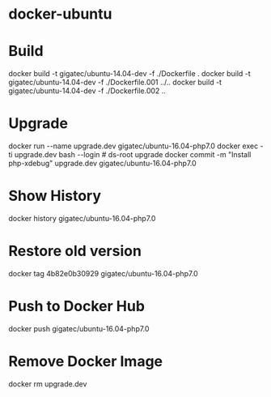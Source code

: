# docker-ubuntu

# Build 

docker build -t gigatec/ubuntu-14.04-dev -f ./Dockerfile .
docker build -t gigatec/ubuntu-14.04-dev -f ./Dockerfile.001 ../..
docker build -t gigatec/ubuntu-14.04-dev -f ./Dockerfile.002 ..

# Upgrade

docker run --name upgrade.dev gigatec/ubuntu-16.04-php7.0
docker exec -ti upgrade.dev bash --login # ds-root upgrade
docker commit -m "Install php-xdebug" upgrade.dev gigatec/ubuntu-16.04-php7.0

# Show History

docker history gigatec/ubuntu-16.04-php7.0

# Restore old version

docker tag 4b82e0b30929 gigatec/ubuntu-16.04-php7.0

# Push to Docker Hub

docker push gigatec/ubuntu-16.04-php7.0

# Remove Docker Image

docker rm upgrade.dev
